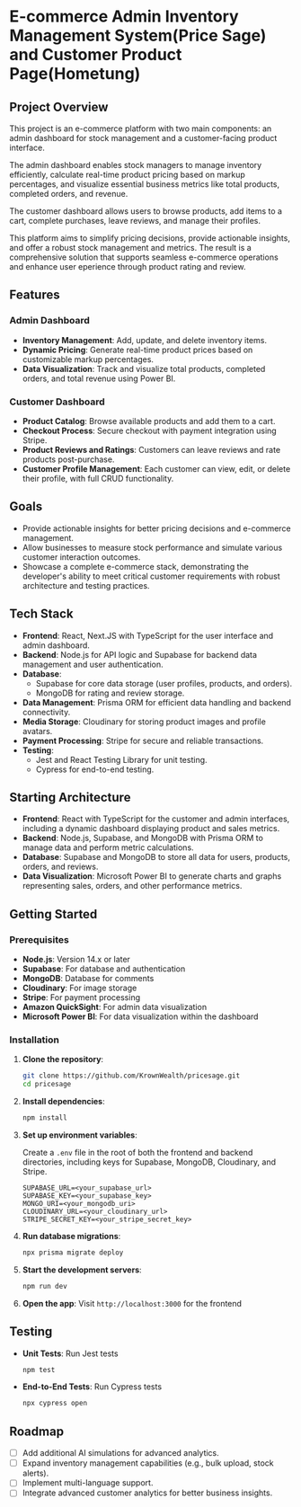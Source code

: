 # E-commerce Admin Inventory Management System(Price Sage) and Customer Product Page(Hometung)

## Project Overview

This project is an e-commerce platform with two main components: an admin dashboard for stock management and a customer-facing product interface. 

The admin dashboard enables stock managers to manage inventory efficiently, calculate real-time product pricing based on markup percentages, and visualize essential business metrics like total products, completed orders, and revenue. 

The customer dashboard allows users to browse products, add items to a cart, complete purchases, leave reviews, and manage their profiles.

This platform aims to simplify pricing decisions, provide actionable insights, and offer a robust stock management and metrics. The result is a comprehensive solution that supports seamless e-commerce operations and enhance user eperience through product rating and review.

## Features

### Admin Dashboard
- **Inventory Management**: Add, update, and delete inventory items.
- **Dynamic Pricing**: Generate real-time product prices based on customizable markup percentages.
- **Data Visualization**: Track and visualize total products, completed orders, and total revenue using Power BI.

### Customer Dashboard
- **Product Catalog**: Browse available products and add them to a cart.
- **Checkout Process**: Secure checkout with payment integration using Stripe.
- **Product Reviews and Ratings**: Customers can leave reviews and rate products post-purchase.
- **Customer Profile Management**: Each customer can view, edit, or delete their profile, with full CRUD functionality.

## Goals

- Provide actionable insights for better pricing decisions and e-commerce management.
- Allow businesses to measure stock performance and simulate various customer interaction outcomes.
- Showcase a complete e-commerce stack, demonstrating the developer's ability to meet critical customer requirements with robust architecture and testing practices.

## Tech Stack

- **Frontend**: React, Next.JS with TypeScript for the user interface and admin dashboard.
- **Backend**: Node.js for API logic and Supabase for backend data management and user authentication.
- **Database**: 
  - Supabase for core data storage (user profiles, products, and orders).
  - MongoDB for rating and review storage.
- **Data Management**: Prisma ORM for efficient data handling and backend connectivity.
- **Media Storage**: Cloudinary for storing product images and profile avatars.
- **Payment Processing**: Stripe for secure and reliable transactions.
- **Testing**: 
  - Jest and React Testing Library for unit testing.
  - Cypress for end-to-end testing.

## Starting Architecture

- **Frontend**: React with TypeScript for the customer and admin interfaces, including a dynamic dashboard displaying product and sales metrics.
- **Backend**: Node.js, Supabase, and MongoDB with Prisma ORM to manage data and perform metric calculations.
- **Database**: Supabase and MongoDB to store all data for users, products, orders, and reviews.
- **Data Visualization**: Microsoft Power BI to generate charts and graphs representing sales, orders, and other performance metrics.

## Getting Started

### Prerequisites
- **Node.js**: Version 14.x or later
- **Supabase**: For database and authentication
- **MongoDB**: Database for comments
- **Cloudinary**: For image storage
- **Stripe**: For payment processing
- **Amazon QuickSight**: For admin data visualization
- **Microsoft Power BI**: For data visualization within the dashboard

### Installation

1. **Clone the repository**:
   ```bash
   git clone https://github.com/KrownWealth/pricesage.git
   cd pricesage
   ```

2. **Install dependencies**:
   ```bash
   npm install
   ```

3. **Set up environment variables**:

   Create a `.env` file in the root of both the frontend and backend directories, including keys for Supabase, MongoDB, Cloudinary, and Stripe.

   ```env
   SUPABASE_URL=<your_supabase_url>
   SUPABASE_KEY=<your_supabase_key>
   MONGO_URI=<your_mongodb_uri>
   CLOUDINARY_URL=<your_cloudinary_url>
   STRIPE_SECRET_KEY=<your_stripe_secret_key>
   ```

4. **Run database migrations**:
   ```bash
   npx prisma migrate deploy
   ```

5. **Start the development servers**:
   ```bash
   npm run dev
   ```

6. **Open the app**:
   Visit `http://localhost:3000` for the frontend

## Testing

- **Unit Tests**: Run Jest tests
  ```bash
  npm test
  ```
- **End-to-End Tests**: Run Cypress tests
  ```bash
  npx cypress open
  ```

## Roadmap

- [ ] Add additional AI simulations for advanced analytics.
- [ ] Expand inventory management capabilities (e.g., bulk upload, stock alerts).
- [ ] Implement multi-language support.
- [ ] Integrate advanced customer analytics for better business insights.
